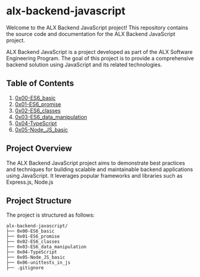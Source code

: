 # alx-backend-javascript

Welcome to the ALX Backend JavaScript project! This repository contains the source code and documentation for the ALX Backend JavaScript project.

ALX Backend JavaScript is a project developed as part of the ALX Software Engineering Program. The goal of this project is to provide a comprehensive backend solution using JavaScript and its related technologies.

## Table of Contents
1. [0x00-ES6_basic](https://github.com/Vickouma77/alx-backend-javascript/tree/main/0x00-ES6_basic)
2. [0x01-ES6_promise](https://github.com/Vickouma77/alx-backend-javascript/tree/main/0x01-ES6_promise)
3. [0x02-ES6_classes](https://github.com/Vickouma77/alx-backend-javascript/tree/main/0x02-ES6_classes)
4. [0x03-ES6_data_manipulation](https://github.com/Vickouma77/alx-backend-javascript/tree/main/0x03-ES6_data_manipulation)
5. [0x04-TypeScript ](https://github.com/Vickouma77/alx-backend-javascript/tree/main/0x04-TypeScript) 
6. [0x05-Node_JS_basic](https://github.com/Vickouma77/alx-backend-javascript/tree/main/0x05-Node_JS_basic)


## Project Overview

The ALX Backend JavaScript project aims to demonstrate best practices and techniques for building scalable and maintainable backend applications using JavaScript. It leverages popular frameworks and libraries such as Express.js, Node.js

## Project Structure

The project is structured as follows:

```
alx-backend-javascript/
├── 0x00-ES6_basic
├── 0x01-ES6_promise
├── 0x02-ES6_classes
├── 0x03-ES6_data_manipulation
├── 0x04-TypeScript
├── 0x05-Node_JS_basic
├── 0x06-unittests_in_js
├── .gitignore

